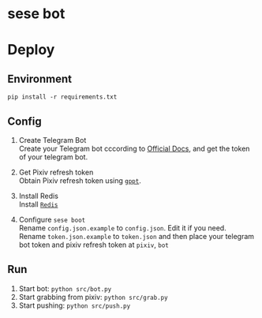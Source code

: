 # sese bot


# Deploy  
## Environment
`pip install -r requirements.txt`  

## Config
1. Create Telegram Bot  
Create your Telegram bot cccording to [Official Docs](https://core.telegram.org/bots#3-how-do-i-create-a-bot), and get the token of your telegram bot.

2. Get Pixiv refresh token  
Obtain Pixiv refresh token using [`gppt`](https://github.com/eggplants/get-pixivpy-token).

3. Install Redis  
Install [`Redis`](https://github.com/redis/redis)

4. Configure `sese boot`  
Rename `config.json.example` to `config.json`. Edit it if you need.  
Rename `token.json.example` to `token.json` and then place your telegram bot token and pixiv refresh token at `pixiv`, `bot` 

## Run   
1. Start bot: `python src/bot.py`
2. Start grabbing from pixiv: `python src/grab.py`
3. Start pushing: `python src/push.py`